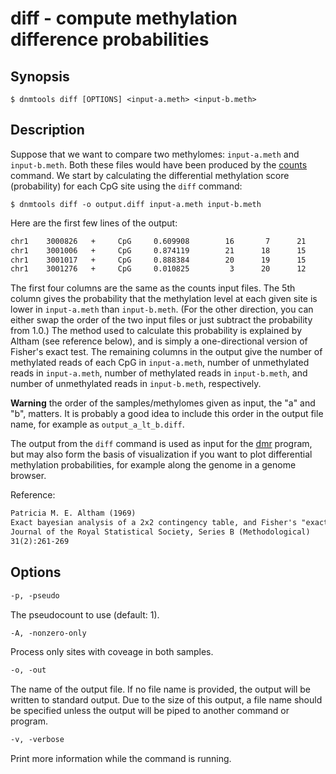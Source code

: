 # diff - compute methylation difference probabilities

## Synopsis
```console
$ dnmtools diff [OPTIONS] <input-a.meth> <input-b.meth>
```

## Description

Suppose that we want to compare two methylomes: `input-a.meth` and
`input-b.meth`. Both these files would have been produced by the
[counts](../counts) command. We start by calculating the differential
methylation score (probability) for each CpG site using the `diff`
command:

```console
$ dnmtools diff -o output.diff input-a.meth input-b.meth
```

Here are the first few lines of the output:

```txt
chr1    3000826   +     CpG     0.609908        16       7      21      11
chr1    3001006   +     CpG     0.874119        21      18      15      22
chr1    3001017   +     CpG     0.888384        20      19      15      25
chr1    3001276   +     CpG     0.010825         3      20      12      16
```

The first four columns are the same as the counts input files. The 5th
column gives the probability that the methylation level at each given
site is lower in `input-a.meth` than `input-b.meth`. (For the other
direction, you can either swap the order of the two input files or
just subtract the probability from 1.0.) The method used to calculate
this probability is explained by Altham (see reference below), and is
simply a one-directional version of Fisher's exact test. The remaining
columns in the output give the number of methylated reads of each CpG
in `input-a.meth`, number of unmethylated reads in `input-a.meth`,
number of methylated reads in `input-b.meth`, and number of
unmethylated reads in `input-b.meth`, respectively.

**Warning** the order of the samples/methylomes given as input, the
"a" and "b", matters. It is probably a good idea to include this order
in the output file name, for example as `output_a_lt_b.diff`.

The output from the `diff` command is used as input for the
[dmr](../dmr) program, but may also form the basis of visualization if
you want to plot differential methylation probabilities, for example
along the genome in a genome browser.

Reference:
```txt
Patricia M. E. Altham (1969)
Exact bayesian analysis of a 2x2 contingency table, and Fisher's "exact" significance test
Journal of the Royal Statistical Society, Series B (Methodological)
31(2):261-269
```

## Options

```txt
-p, -pseudo
```
The pseudocount to use (default: 1).

```txt
-A, -nonzero-only
```
Process only sites with coveage in both samples.

```txt
-o, -out
```
The name of the output file. If no file name is provided, the output
will be written to standard output. Due to the size of this output, a
file name should be specified unless the output will be piped to
another command or program.

```txt
-v, -verbose
```
Print more information while the command is running.
